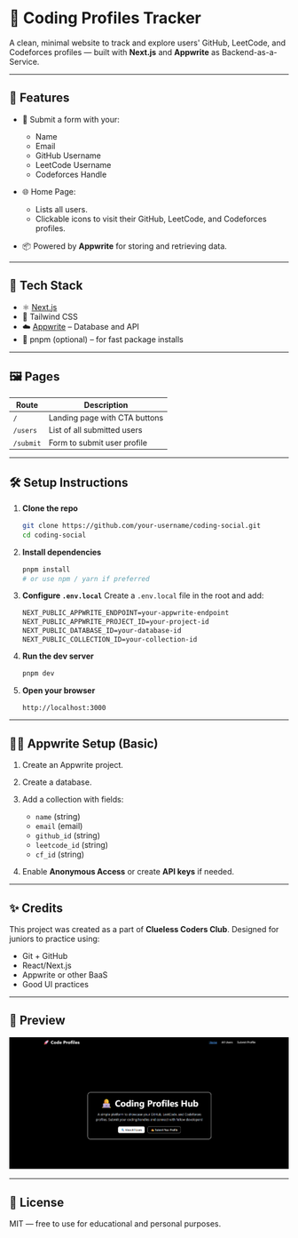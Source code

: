 # 👥 Coding Profiles Tracker

A clean, minimal website to track and explore users' GitHub, LeetCode, and Codeforces profiles — built with **Next.js** and **Appwrite** as Backend-as-a-Service.

---

## 🚀 Features

- 📄 Submit a form with your:

  - Name
  - Email
  - GitHub Username
  - LeetCode Username
  - Codeforces Handle

- 🌐 Home Page:

  - Lists all users.
  - Clickable icons to visit their GitHub, LeetCode, and Codeforces profiles.

- 📦 Powered by **Appwrite** for storing and retrieving data.

---

## 🧱 Tech Stack

- ⚛️ [Next.js](https://nextjs.org/)
- 🎨 Tailwind CSS
- ☁️ [Appwrite](https://appwrite.io/) – Database and API
- 🔀 pnpm (optional) – for fast package installs

---

## 🖼️ Pages

| Route     | Description                   |
| --------- | ----------------------------- |
| `/`       | Landing page with CTA buttons |
| `/users`  | List of all submitted users   |
| `/submit` | Form to submit user profile   |

---

## 🛠️ Setup Instructions

1. **Clone the repo**

   ```bash
   git clone https://github.com/your-username/coding-social.git
   cd coding-social
   ```

2. **Install dependencies**

   ```bash
   pnpm install
   # or use npm / yarn if preferred
   ```

3. **Configure `.env.local`**
   Create a `.env.local` file in the root and add:

   ```env
   NEXT_PUBLIC_APPWRITE_ENDPOINT=your-appwrite-endpoint
   NEXT_PUBLIC_APPWRITE_PROJECT_ID=your-project-id
   NEXT_PUBLIC_DATABASE_ID=your-database-id
   NEXT_PUBLIC_COLLECTION_ID=your-collection-id
   ```

4. **Run the dev server**

   ```bash
   pnpm dev
   ```

5. **Open your browser**

   ```
   http://localhost:3000
   ```

---

## 🧑‍💻 Appwrite Setup (Basic)

1. Create an Appwrite project.
2. Create a database.
3. Add a collection with fields:

   - `name` (string)
   - `email` (email)
   - `github_id` (string)
   - `leetcode_id` (string)
   - `cf_id` (string)

4. Enable **Anonymous Access** or create **API keys** if needed.

---

## ✨ Credits

This project was created as a part of **Clueless Coders Club**.
Designed for juniors to practice using:

- Git + GitHub
- React/Next.js
- Appwrite or other BaaS
- Good UI practices

---

## 📸 Preview

![Landing Page Preview](./public/preview.png)

---

## 📄 License

MIT — free to use for educational and personal purposes.
